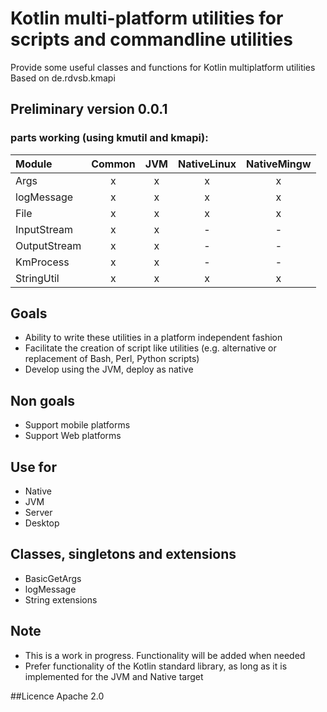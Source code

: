 # Kotlin multi-platform utilities for scripts and commandline utilities
Provide some useful classes and functions for Kotlin multiplatform utilities 
Based on de.rdvsb.kmapi

## Preliminary version 0.0.1
### parts working (using kmutil and kmapi):

| Module | Common | JVM | NativeLinux | NativeMingw |
| :---   | :---:  | :---: | :---: | :---: |
| Args | x | x | x | x |
| logMessage | x | x | x | x |
| File | x | x | x | x |
| InputStream | x | x | - | - |
| OutputStream | x | x | - | - |
| KmProcess | x | x | - | - |
| StringUtil | x | x | x | x |

## Goals
 * Ability to write these utilities in a platform independent fashion
 * Facilitate the creation of script like utilities (e.g. alternative or replacement of Bash, Perl, Python scripts)
 * Develop using the JVM, deploy as native

## Non goals
 * Support mobile platforms
 * Support Web platforms

## Use for
 * Native
 * JVM
 * Server
 * Desktop

## Classes, singletons and extensions
 * BasicGetArgs
 * logMessage
 * String extensions 

## Note
 * This is a work in progress. Functionality will be added when needed
 * Prefer functionality of the Kotlin standard library, as long as it is implemented for the JVM and Native target

##Licence
Apache 2.0
